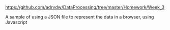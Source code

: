 https://github.com/adrvdw/DataProcessing/tree/master/Homework/Week_3

A sample of using a JSON file to represent the data in a browser, using Javascript

